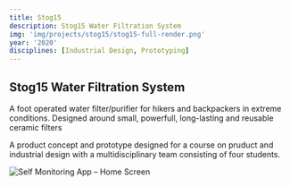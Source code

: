 ```yaml
---
title: Stog15
description: Stog15 Water Filtration System
img: 'img/projects/stog15/stog15-full-render.png'
year: '2020'
disciplines: [Industrial Design, Prototyping]
---
```


## Stog15 Water Filtration System

A foot operated water filter/purifier for hikers and backpackers in extreme
conditions. Designed around small, powerfull, long-lasting and reusable ceramic
filters

A product concept and prototype designed for a course on pruduct and industrial
design with a multidisciplinary team consisting of four students.

![Self Monitoring App – Home Screen](/img/projects/stog15/stog15-full-render.png)
